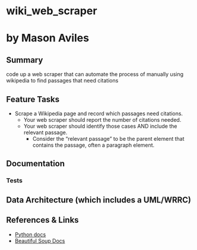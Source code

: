 # wiki_web_scraper
# by Mason Aviles

## Summary
code up a web scraper that can automate the process of manually using wikipedia to find passages that need citations

## Feature Tasks
- Scrape a Wikipedia page and record which passages need citations.
  - Your web scraper should report the number of citations needed.
  - Your web scraper should identify those cases AND include the relevant passage.
    - Consider the “relevant passage” to be the parent element that contains the passage, often a paragraph element.

## Documentation

### Tests

## Data Architecture (which includes a UML/WRRC)

## References & Links
- [Python docs](https://docs.python.org/3/)
- [Beautiful Soup Docs](https://www.crummy.com/software/BeautifulSoup/bs4/doc/)


